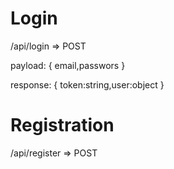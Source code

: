 # Login
   /api/login => POST
   
   payload:
      {
         email,passwors
      }
   
   response:
      {
         token:string,user:object
      }
# Registration
   /api/register => POST

   